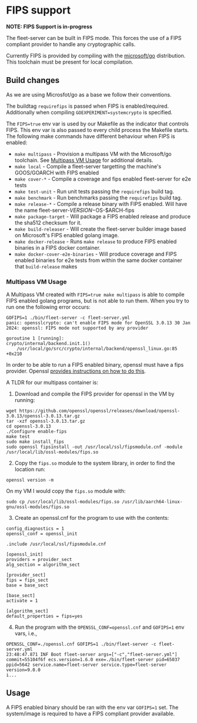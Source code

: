 # FIPS support

**NOTE: FIPS Support is in-progress**

The fleet-server can be built in FIPS mode.
This forces the use of a FIPS compliant provider to handle any cryptographic calls.

Currently FIPS is provided by compiling with the [microsoft/go](https://github.com/microsoft/go) distribution.
This toolchain must be present for local compilation.


## Build changes

As we are using Microsfot/go as a base we follow their conventions.

The buildtag `requirefips` is passed when FIPS is enabled/required.
Additionally when compiling `GOEXPERIMENT=systemcrypto` is specified.

The `FIPS=true` env var is used by our Makefile as the indicator that controls FIPS.
This env var is also passed to every child process the Makefile starts.
The following make commands have different behaviour when FIPS is enabled:

- `make multipass` - Provision a multipass VM with the Microsoft/go toolchain. See [Multipass VM Usage](#multipass-vm-usage) for additional details.
- `make local` - Compile a fleet-server targetting the machine's GOOS/GOARCH with FIPS enabled
- `make cover-*` - Compile a coverage and fips enabled fleet-server for e2e tests
- `make test-unit` - Run unit tests passing the `requirefips` build tag.
- `make benchmark` - Run benchmarks passing the `requirefips` build tag.
- `make release-*` - Compile a release binary with FIPS enabled. Will have the name fleet-server-$VERSION-$OS-$ARCH-fips
- `make package-target` - Will package a FIPS enabled release and produce the sha512 checksum for it.
- `make build-releaser` - Will create the fleet-server builder image based on Microsoft's FIPS enabled golang image.
- `make docker-release` - Runs `make release` to produce FIPS enabled binaries in a FIPS docker container.
- `make docker-cover-e2e-binaries` - Will produce coverage and FIPS enabled binaries for e2e tests from within the same docker container that `build-release` makes

### Multipass VM Usage

A Multipass VM created with `FIPS=true make multipass` is able to compile FIPS enabled golang programs, but is not able to run them.
When you try to run one the following error occurs:
```
GOFIPS=1 ./bin/fleet-server -c fleet-server.yml
panic: opensslcrypto: can't enable FIPS mode for OpenSSL 3.0.13 30 Jan 2024: openssl: FIPS mode not supported by any provider

goroutine 1 [running]:
crypto/internal/backend.init.1()
	/usr/local/go/src/crypto/internal/backend/openssl_linux.go:85 +0x210
```

In order to be  able to run a FIPS enabled binary, openssl must have a fips provider.
Openssl [provides instructions on how to do this](https://github.com/openssl/openssl/blob/master/README-FIPS.md).

A TLDR for our multipass container is:

1. Download and compile the FIPS provider for openssl in the VM by running:
```
wget https://github.com/openssl/openssl/releases/download/openssl-3.0.13/openssl-3.0.13.tar.gz
tar -xzf openssl-3.0.13.tar.gz
cd openssl-3.0.13
./Configure enable-fips
make test
sudo make install_fips
sudo openssl fipsinstall -out /usr/local/ssl/fipsmodule.cnf -module /usr/local/lib/ossl-modules/fips.so
```

2. Copy the `fips.so` module to the system library, in order to find the location run:
```
openssl version -m
```

On my VM I would copy the `fips.so` module with:
```
sudo cp /usr/local/lib/ossl-modules/fips.so /usr/lib/aarch64-linux-gnu/ossl-modules/fips.so
```

3. Create an openssl.cnf for the program to use with the contents:
```
config_diagnostics = 1
openssl_conf = openssl_init

.include /usr/local/ssl/fipsmodule.cnf

[openssl_init]
providers = provider_sect
alg_section = algorithm_sect

[provider_sect]
fips = fips_sect
base = base_sect

[base_sect]
activate = 1

[algorithm_sect]
default_properties = fips=yes
```

4. Run the program with the `OPENSSL_CONF=openssl.cnf` and `GOFIPS=1` env vars, i.e.,
```
OPENSSL_CONF=./openssl.cnf GOFIPS=1 ./bin/fleet-server -c fleet-server.yml
23:48:47.871 INF Boot fleet-server args=["-c","fleet-server.yml"] commit=55104f6f ecs.version=1.6.0 exe=./bin/fleet-server pid=65037 ppid=5642 service.name=fleet-server service.type=fleet-server version=9.0.0
i...
```

## Usage

A FIPS enabled binary should be ran with the env var `GOFIPS=1` set.
The system/image is required to have a FIPS compliant provider available.
